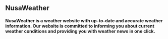 ## NusaWeather
#### NusaWeather is a weather website with up-to-date and accurate weather information. Our website is committed to informing you about current weather conditions and providing you with weather news in one click.  

